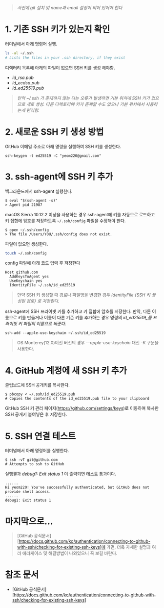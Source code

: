 >  _사전에 git 설치 및 name과 email 설정이 되어 있어야 한다_

# 1. 기존 SSH 키가 있는지 확인

터미널에서 아래 명령어 실행.
```bash
ls -al ~/.ssh
# Lists the files in your .ssh directory, if they exist
```

디렉터리 목록에 아래의 파일이 없으면 SSH 키를 생성 해야함.
- _id_rsa.pub_
- _id_ecdsa.pub_
- _id_ed25519.pub_
> *만약 ~/.ssh 가 존재하지 않는 다는 오류가 발생하면 기본 위치에 SSH 키가 없으므로 새로 생성.*
> *다른 디렉토리에 키가 존재할 수도 있으나 기본 위치에서 사용하는게 편리함.*


# 2. 새로운 SSH 키 생성 방법

GitHub 이메일 주소로 아래 명령을 실행하여 SSH 키를 생성한다.
```shell
ssh-keygen -t ed25519 -C "yeom220@gmail.com"
```

# 3. ssh-agent에 SSH 키 추가

백그라운드에서 ssh-agent 실행한다.
```shell
$ eval "$(ssh-agent -s)"
> Agent pid 21987
```

macOS Sierra 10.12.2 이상을 사용하는 경우 ssh-agent에 키를 자동으로 로드하고 키 집합에 암호를 저장하도록 `~/.ssh/config` 파일을 수정해야 한다.
```shell
$ open ~/.ssh/config
> The file /Users/YOU/.ssh/config does not exist.
```

파일이 없으면 생성한다.
```bash
touch ~/.ssh/config
```

config 파일에 아래 코드 입력 후 저장한다
```text
Host github.com
  AddKeysToAgent yes
  UseKeychain yes
  IdentityFile ~/.ssh/id_ed25519
```
> 만약 SSH 키 생성할 때 경로나 파일명을 변경한 경우 _IdentityFile {SSH 키 생성된 경로} 로 저장한다._

ssh-agent에 SSH 프라이빗 키를 추가하고 키 집합에 암호를 저장한다. 만약, 다른 이름으로 키를 만들거나 이름이 다른 기존 키를 추가하는 경우 명령의 _id_ed25519_를 프라이빗 키 파일의 이름으로 바꾼다._
```shell
ssh-add --apple-use-keychain ~/.ssh/id_ed25519
```
> OS Monterey(12.0)이전 버전의 경우 _--apple-use-keychain_ 대신 _-K_ 구문을 사용한다.

# 4. GitHub 계정에 새 SSH 키 추가

클립보드에 SSH 공개키를 복사한다.
```shell
$ pbcopy < ~/.ssh/id_ed25519.pub
# Copies the contents of the id_ed25519.pub file to your clipboard
```

GitHub SSH 키 관리 페이지(https://github.com/settings/keys)로 이동하여 복사한 SSH 공개키 붙여넣은 후 저장한다.


# 5. SSH 연결 테스트

터미널에서 아래 명령어를 실행한다.
```shell
$ ssh -vT git@github.com
# Attempts to ssh to GitHub
```

실행결과 _debug1: Exit status 1_ 이 출력되면 테스트 통과이다.
```text
......
Hi yeom220! You've successfully authenticated, but GitHub does not provide shell access.
......
debug1: Exit status 1
```

# 마지막으로...

>[GitHub 공식문서] [https://docs.github.com/ko/authentication/connecting-to-github-with-ssh/checking-for-existing-ssh-keys]에 가면, 더욱 자세한 설명과 여러 에러케이스 및 해결방법이 나와있으니 꼭 보길 바란다.



# 참조 문서

- [GitHub 공식문서] [https://docs.github.com/ko/authentication/connecting-to-github-with-ssh/checking-for-existing-ssh-keys]



